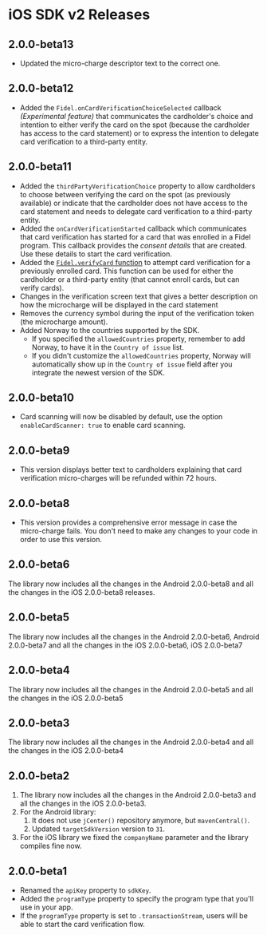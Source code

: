# iOS SDK v2 Releases

## 2.0.0-beta13

- Updated the micro-charge descriptor text to the correct one.

## 2.0.0-beta12

- Added the `Fidel.onCardVerificationChoiceSelected` callback _(Experimental feature)_ that communicates the cardholder's choice and intention to either verify the card on the spot (because the cardholder has access to the card statement) or to express the intention to delegate card verification to a third-party entity.

## 2.0.0-beta11

- Added the `thirdPartyVerificationChoice` property to allow cardholders to choose between verifying the card on the spot (as previously available) or indicate that the cardholder does not have access to the card statement and needs to delegate card verification to a third-party entity.
- Added the `onCardVerificationStarted` callback which communicates that card verification has started for a card that was enrolled in a Fidel program. This callback provides the _consent details_ that are created. Use these details to start the card verification.
- Added the [`Fidel.verifyCard` function](https://transaction-stream.fidel.uk/docs/mobile-sdk#verifying-a-card-in-react-native) to attempt card verification for a previously enrolled card. This function can be used for either the cardholder or a third-party entity (that cannot enroll cards, but can verify cards).
- Changes in the verification screen text that gives a better description on how the microcharge will be displayed in the card statement
- Removes the currency symbol during the input of the verification token (the microcharge amount).
- Added Norway to the countries supported by the SDK.
  - If you specified the `allowedCountries` property, remember to add Norway, to have it in the `Country of issue` list.
  - If you didn't customize the `allowedCountries` property, Norway will automatically show up in the `Country of issue` field after you integrate the newest version of the SDK.

## 2.0.0-beta10

- Card scanning will now be disabled by default, use  the option `enableCardScanner: true` to enable card scanning.

## 2.0.0-beta9

- This version displays better text to cardholders explaining that card verification micro-charges will be refunded within 72 hours.

## 2.0.0-beta8

- This version provides a comprehensive error message in case the micro-charge fails. You don't need to make any changes to your code in order to use this version.

## 2.0.0-beta6

The library now includes all the changes in the Android 2.0.0-beta8 and all the changes in the iOS 2.0.0-beta8 releases.

## 2.0.0-beta5

The library now includes all the changes in the Android 2.0.0-beta6, Android 2.0.0-beta7 and all the changes in the iOS 2.0.0-beta6, iOS 2.0.0-beta7

## 2.0.0-beta4

The library now includes all the changes in the Android 2.0.0-beta5 and all the changes in the iOS 2.0.0-beta5

## 2.0.0-beta3

The library now includes all the changes in the Android 2.0.0-beta4 and all the changes in the iOS 2.0.0-beta4

## 2.0.0-beta2

1. The library now includes all the changes in the Android 2.0.0-beta3 and all the changes in the iOS 2.0.0-beta3.
2. For the Android library:
   1. It does not use `jCenter()` repository anymore, but `mavenCentral()`.
   2. Updated `targetSdkVersion` version to `31`.
3. For the iOS library we fixed the `companyName` parameter and the library compiles fine now.

## 2.0.0-beta1

- Renamed the `apiKey` property to `sdkKey`.
- Added the `programType` property to specify the program type that you'll use in your app.
- If the `programType` property is set to `.transactionStream`, users will be able to start the card verification flow.